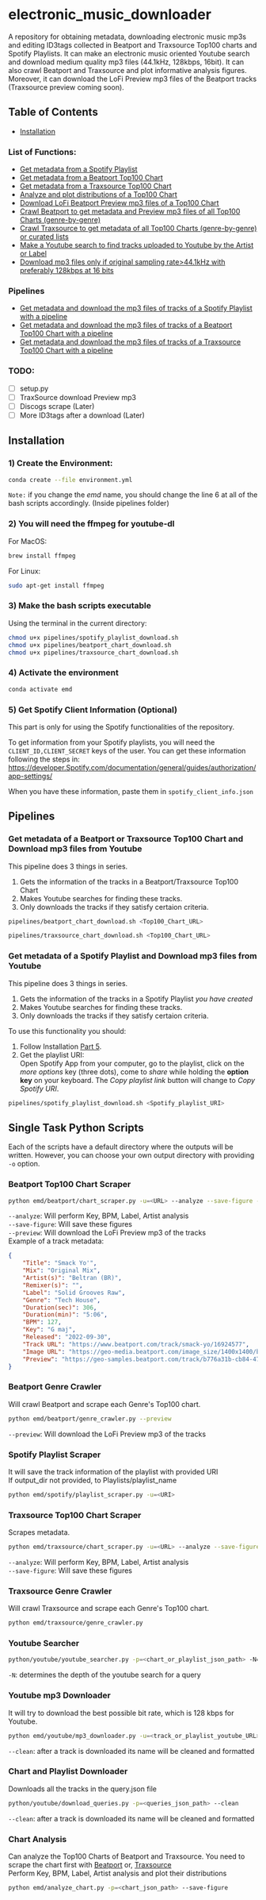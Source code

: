 # electronic_music_downloader

A repository for obtaining metadata, downloading electronic music mp3s and editing ID3tags collected in Beatport and Traxsource Top100 charts and Spotify Playlists. It can make an electronic music oriented Youtube search and download medium quality mp3 files (44.1kHz, 128kbps, 16bit). It can also crawl Beatport and Traxsource and plot informative analysis figures. Moreover, it can download the LoFi Preview mp3 files of the Beatport tracks (Traxsource preview coming soon).

## Table of Contents
* [Installation](#installation)
### List of Functions:
* [Get metadata from a Spotify Playlist](#spotify-playlist-scraper)
* [Get metadata from a Beatport Top100 Chart](#beatport-top100-chart-scraper)
* [Get metadata from a Traxsource Top100 Chart](#traxsource-top100-chart-scraper)
* [Analyze and plot distributions of a Top100 Chart](#chart-analysis)
* [Download LoFi Beatport Preview mp3 files of a Top100 Chart](#beatport-top100-chart-scraper)
* [Crawl Beatport to get metadata and Preview mp3 files of all Top100 Charts (genre-by-genre)](#beatport-genre-crawler)
* [Crawl Traxsource to get metadata of all Top100 Charts  (genre-by-genre) or curated lists](#traxsource-genre-crawler)
* [Make a Youtube search to find tracks uploaded to Youtube by the Artist or Label](#youtube-searcher)
* [Download mp3 files only if original sampling rate>44.1kHz with preferably 128kbps at 16 bits](#youtube-mp3-downloader)
### Pipelines
* [Get metadata and download the mp3 files of tracks of a Spotify Playlist with a pipeline](#get-metadata-of-a-spotify-playlist-and-download-mp3-files-from-youtube)
* [Get metadata and download the mp3 files of tracks of a Beatport Top100 Chart with a pipeline](#get-metadata-of-a-beatport-or-traxsource-top100-chart-and-download-mp3-files-from-youtube)
* [Get metadata and download the mp3 files of tracks of a Traxsource Top100 Chart with a pipeline](#get-metadata-of-a-beatport-or-traxsource-top100-chart-and-download-mp3-files-from-youtube)
### TODO:
- [ ] setup.py
- [ ] TraxSource download Preview mp3
- [ ] Discogs scrape (Later)
- [ ] More ID3tags after a download (Later)

## Installation

### 1) Create the Environment:
```bash
conda create --file environment.yml
```
`Note:` if you change the *emd* name, you should change the line 6 at all of the bash scripts accordingly. (Inside pipelines folder)

### 2) You will need the ffmpeg for youtube-dl

For MacOS: 
```bash
brew install ffmpeg
```
For Linux:
```bash
sudo apt-get install ffmpeg
```
### 3) Make the bash scripts executable

Using the terminal in the current directory:
```bash
chmod u+x pipelines/spotify_playlist_download.sh
chmod u+x pipelines/beatport_chart_download.sh
chmod u+x pipelines/traxsource_chart_download.sh
```
### 4) Activate the environment
```bash
conda activate emd
```
### 5) Get Spotify Client Information (Optional)

This part is only for using the Spotify functionalities of the repository.

To get information from your Spotify playlists, you will need the `CLIENT_ID,CLIENT_SECRET` keys of the user. You can get these information following the steps in: https://developer.Spotify.com/documentation/general/guides/authorization/app-settings/

When you have these information, paste them in `spotify_client_info.json`

## Pipelines

### Get metadata of a Beatport  or Traxsource Top100 Chart and Download mp3 files from Youtube
This pipeline does 3 things in series.
1. Gets the information of the tracks in a Beatport/Traxsource Top100 Chart
2. Makes Youtube searches for finding these tracks.
3. Only downloads the tracks if they satisfy certaion criteria.

```bash
pipelines/beatport_chart_download.sh <Top100_Chart_URL>
```
```bash
pipelines/traxsource_chart_download.sh <Top100_Chart_URL>
```

### Get metadata of a Spotify Playlist and Download mp3 files from Youtube
This pipeline does 3 things in series.
1. Gets the information of the tracks in a Spotify Playlist *you have created*
2. Makes Youtube searches for finding these tracks.
3. Only downloads the tracks if they satisfy certaion criteria.

To use this functionality you should:
1. Follow Installation [Part 5](#5-get-spotify-client-information-optional).
2. Get the playlist URI:<br>
Open Spotify App from your computer, go to the playlist, click on the *more options* key (three dots), come to *share* while holding the **option key** on your keyboard. The *Copy playlist link* button will change to *Copy Spotify URI*.

```bash
pipelines/spotify_playlist_download.sh <Spotify_playlist_URI>
```

## Single Task Python Scripts
Each of the scripts have a default directory where the outputs will be written. However, you can choose your own output directory with providing `-o` option.

### Beatport Top100 Chart Scraper
```bash
python emd/beatport/chart_scraper.py -u=<URL> --analyze --save-figure --preview
```
`--analyze`: Will perform Key, BPM, Label, Artist analysis<br>
`--save-figure`: Will save these figures<br>
`--preview`: Will download the LoFi Preview mp3 of the tracks<br>
Example of a track metadata:
```json
{
    "Title": "Smack Yo'",
    "Mix": "Original Mix",
    "Artist(s)": "Beltran (BR)",
    "Remixer(s)": "",
    "Label": "Solid Grooves Raw",
    "Genre": "Tech House",
    "Duration(sec)": 306,
    "Duration(min)": "5:06",
    "BPM": 127,
    "Key": "G maj",
    "Released": "2022-09-30",
    "Track URL": "https://www.beatport.com/track/smack-yo/16924577",
    "Image URL": "https://geo-media.beatport.com/image_size/1400x1400/b7db5333-f7c2-490d-9b07-e95df80a49a0.jpg",
    "Preview": "https://geo-samples.beatport.com/track/b776a31b-cb84-477f-a7bb-0476c5a1ee8e.LOFI.mp3"
}
```

### Beatport Genre Crawler
Will crawl Beatport and scrape each Genre's Top100 chart.
```bash
python emd/beatport/genre_crawler.py --preview
```
`--preview`: Will download the LoFi Preview mp3 of the tracks

### Spotify Playlist Scraper
It will save the track information of the playlist with provided URI<br>
If output_dir not provided, to Playlists/playlist_name
```bash
python emd/spotify/playlist_scraper.py -u=<URI>
```

### Traxsource Top100 Chart Scraper
Scrapes metadata.
```bash
python emd/traxsource/chart_scraper.py -u=<URL> --analyze --save-figure
```
`--analyze`: Will perform Key, BPM, Label, Artist analysis<br>
`--save-figure`: Will save these figures<br>

### Traxsource Genre Crawler
Will crawl Traxsource and scrape each Genre's Top100 chart.
```bash
python emd/traxsource/genre_crawler.py
```

### Youtube Searcher
```bash
python/youtube/youtube_searcher.py -p=<chart_or_playlist_json_path> -N=5
```
`-N`: determines the depth of the youtube search for a query

### Youtube mp3 Downloader
It will try to download the best possible bit rate, which is 128 kbps for Youtube.
```bash
python emd/youtube/mp3_downloader.py -u=<track_or_playlist_youtube_URL> --clean
```
`--clean`: after a track is downloaded its name will be cleaned and formatted<br>

### Chart and Playlist Downloader
Downloads all the tracks in the query.json file
```bash
python/youtube/download_queries.py -p=<queries_json_path> --clean
```
`--clean`: after a track is downloaded its name will be cleaned and formatted<br>

### Chart Analysis
Can analyze the Top100 Charts of Beatport and Traxsource. You need to scrape the chart first with [Beatport](#beatport-top100-chart-scraper) or, [Traxsource](#traxsource-top100-chart-scraper)<br>
Perform Key, BPM, Label, Artist analysis and plot their distributions
```bash
python emd/analyze_chart.py -p=<chart_json_path> --save-figure
```